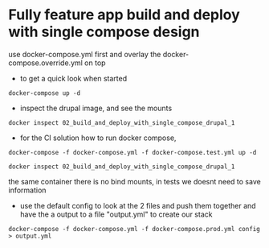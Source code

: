 # Fully feature app build and deploy with single compose design

use docker-compose.yml first and overlay the docker-compose.override.yml on top

- to get a quick look when started
```
docker-compose up -d 
```

- inspect the drupal image, and see the mounts
```
docker inspect 02_build_and_deploy_with_single_compose_drupal_1
```

- for the CI solution how to run docker compose, 

```
docker-compose -f docker-compose.yml -f docker-compose.test.yml up -d
```

```
docker inspect 02_build_and_deploy_with_single_compose_drupal_1
```

the same container there is no bind mounts, in tests we doesnt need to save information

- use the default config to look at the 2 files and push them together and have the a output to a file "output.yml" to create our stack
```
docker-compose -f docker-compose.yml -f docker-compose.prod.yml config > output.yml
```